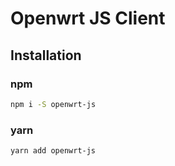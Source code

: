 # Openwrt JS Client

## Installation
### npm
```bash
npm i -S openwrt-js
```
### yarn
```bash
yarn add openwrt-js
```